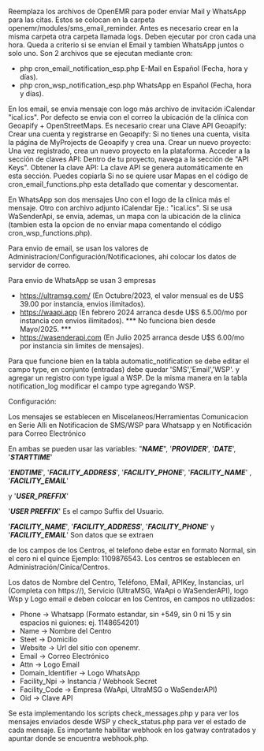 Reemplaza los archivos de OpenEMR para poder enviar Mail y WhatsApp para las citas.
Estos se colocan en la carpeta openemr/modules/sms_email_reminder.
Antes es necesario crear en la misma carpeta otra carpeta llamada logs.
Deben ejecutar por cron cada una hora.
Queda a criterio si se envian el Email y tambien WhatsApp juntos o solo uno.
Son 2 archivos que se ejecutan mediante cron:

- php cron_email_notification_esp.php  E-Mail en Español (Fecha, hora y días).
- php cron_wsp_notification_esp.php  WhatsApp en Español (Fecha, hora y días).

En los email, se envia mensaje con logo más archivo de invitación iCalendar "ical.ics".
Por defecto se envia con el correo la ubicación de la clínica con Geoapify + OpenStreetMaps. Es necesario crear una Clave API Geoapify:
Crear una cuenta y registrarse en Geoapify: Si no tienes una cuenta, visita la página de MyProjects de Geoapify y crea una. 
Crear un nuevo proyecto: Una vez registrado, crea un nuevo proyecto en la plataforma. 
Acceder a la sección de claves API: Dentro de tu proyecto, navega a la sección de "API Keys". 
Obtener la clave API: La clave API se genera automáticamente en esta sección. Puedes copiarla
Si no se quiere usar Mapas en el código de cron_email_functions.php esta detallado que comentar y descomentar.

En WhatsApp son dos mensajes
Uno con el logo de la clínica más el mensaje. Otro con archivo adjunto iCalendar
Eje.: "ical.ics".
Si se usa WaSenderApi, se envia, ademas, un mapa con la ubicación de la clinica (tambien esta la opcion de no enviar mapa comentando el código cron_wsp_functions.php).

Para envio de email, se usan los valores de Administracion/Configuración/Notificaciones, ahi colocar los datos de servidor de correo.

Para envio de WhatsApp se usan 3 empresas

 - https://ultramsg.com/ (En Octubre/2023, el valor mensual es de U$S 39.00 por instancia, envios ilimitados).
 - https://waapi.app (En febrero 2024 arranca desde U$S 6.5.00/mo por instancia con envios ilimitados). *** No funciona bien desde Mayo/2025. ***
 - https://wasenderapi.com (En Julio 2025 arranca desde U$S 6.00/mo por instancia sin limites de mensajes).

Para que funcione bien en la tabla automatic_notification se debe
editar el campo type, en conjunto (entradas) debe quedar 'SMS','Email','WSP'.
y agregar un registro con type igual a WSP.
De la misma manera en la tabla notification_log modificar el campo type agregando WSP.

Configuración:

Los mensajes se establecen en Miscelaneos/Herramientas Comunicacion en Serie
Alli en Notificacion de SMS/WSP para Whatsapp y en Notificación para Correo Electrónico

En ambas se pueden usar las variables: "***NAME***", '***PROVIDER***', '***DATE***', '***STARTTIME***'

'***ENDTIME***', '***FACILITY_ADDRESS***', '***FACILITY_PHONE***', '***FACILITY_NAME***' , '***FACILITY_EMAIL***'

y '***USER_PREFFIX***'

'***USER PREFFIX***' Es el campo Suffix del Usuario.

'***FACILITY_NAME***', '***FACILITY_ADDRESS***', '***FACILITY_PHONE***' y '***FACILITY_EMAIL***' Son datos que se extraen

de los campos de los Centros, el telefono debe estar en formato Normal, sin el cero ni el quince Ejemplo:
1109876543. Los centros se establecen en Administración/Cínica/Centros.

Los datos de Nombre del Centro, Teléfono, EMail, APIKey, Instancias, url (Completa con https://), Servicio (UltraMSG, WaApi o WaSenderAPI),
logo Wsp y Logo email e deben colocar en los Centros, en campos no utilizados:

- Phone -> Whatsapp (Formato estandar, sin +549, sin 0 ni 15 y sin espacios ni guiones: ej. 1148654201)
- Name -> Nombre del Centro
- Steet -> Domicilio
- Website -> Url del sitio con openemr.
- Email -> Correo Electrónico
- Attn -> Logo Email
- Domain_Identifier -> Logo WhatsApp
- Facility_Npi -> Instancia / Webhook Secret
- Facility_Code -> Empresa (WaApi, UltraMSG o WaSenderAPI)
- Oid -> Clave API

Se esta implementando los scripts check_messages.php y para ver los mensajes enviados desde WSP y check_status.php para ver el estado de cada mensaje.
Es importante habilitar webhook en los gatway contratados y apuntar donde se encuentra webhook.php.

